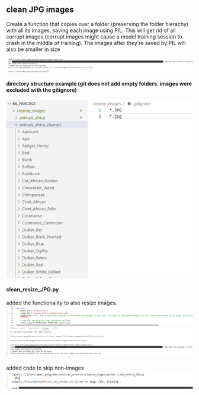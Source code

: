## clean JPG images

Create a function that copies over a folder (preserving the folder hierachy) with all its images, saving each image using PIL. 
This will get rid of all corrupt images (corrupt images might cause a model training session to crash in the middle of training).
The images after they're saved by PIL will also be smaller in size
<br>

![1](screenshots/1.png)<br>

#### directory structure example (git does not add empty folders. images were excluded with the gitignore)
![2](screenshots/2.png)<br>

#### clean_resize_JPG.py
added the functionality to also resize images. 
![3](screenshots/3.png)<br>
<br>
added code to skip non-images
![3](screenshots/4.png)<br>
